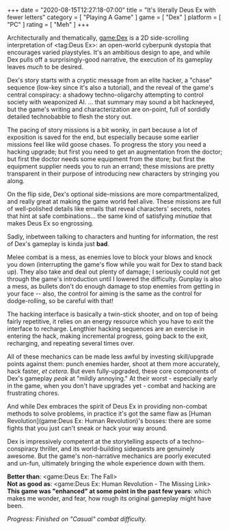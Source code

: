 +++
date = "2020-08-15T12:27:18-07:00"
title = "It's literally Deus Ex with fewer letters"
category = [ "Playing A Game" ]
game = [ "Dex" ]
platform = [ "PC" ]
rating = [ "Meh" ]
+++

Architecturally and thematically, <game:Dex> is a 2D side-scrolling interpretation of <tag:Deus Ex>: an open-world cyberpunk dystopia that encourages varied playstyles.  It's an ambitious design to ape, and while Dex pulls off a surprisingly-good narrative, the execution of its gameplay leaves <i>much</i> to be desired.

Dex's story starts with a cryptic message from an elite hacker, a "chase" sequence (low-key since it's also a tutorial), and the reveal of the game's central conspiracy: a shadowy techno-oligarchy attempting to control society with weaponized AI.  ... that summary may sound a bit hackneyed, but the game's writing and characterization are on-point, full of sordidly detailed technobabble to flesh the story out.

The pacing of story missions is a bit wonky, in part because a lot of exposition is saved for the end, but especially because some earlier missions feel like wild goose chases.  To progress the story you need a hacking upgrade; but first you need to get an augmentation from the doctor; but first the doctor needs some equipment from the store; but first the equipment supplier needs you to run an errand; these missions are pretty transparent in their purpose of introducing new characters by stringing you along.

On the flip side, Dex's optional side-missions are more compartmentalized, and really great at making the game world feel alive.  These missions are full of well-polished details like emails that reveal characters' secrets, notes that hint at safe combinations... the same kind of satisfying <i>minutiae</i> that makes Deus Ex so engrossing.

Sadly, inbetween talking to characters and hunting for information, the rest of Dex's gameplay is kinda just <b>bad</b>.

Melee combat is a mess, as enemies love to block your blows and knock you down (interrupting the game's flow while you wait for Dex to stand back up).  They also take and deal out plenty of damage; I seriously could not get through the game's introduction until I lowered the difficulty.  Gunplay is also a mess, as bullets don't do enough damage to stop enemies from getting in your face -- also, the control for aiming is the same as the control for dodge-rolling, so be careful with that!

The hacking interface is basically a twin-stick shooter, and on top of being fairly repetitive, it relies on an energy resource which you have to exit the interface to recharge.  Lengthier hacking sequences are an exercise in entering the hack, making incremental progress, going back to the exit, recharging, and repeating several times over.

All of these mechanics can be made less awful by investing skill/upgrade points against them: punch enemies harder, shoot at them more accurately, hack faster, <i>et cetera</i>.  But even fully-upgraded, these core components of Dex's gameplay <i>peak</i> at "mildly annoying."  At their worst - especially early in the game, when you don't have upgrades yet - combat and hacking are frustrating chores.

And while Dex embraces the spirit of Deus Ex in providing non-combat methods to solve problems, in practice it's got the same flaw as [Human Revolution](game:Deus Ex: Human Revolution)'s bosses: there are some fights that you just can't sneak or hack your way around.

Dex is impressively competent at the storytelling aspects of a techno-conspiracy thriller, and its world-building sidequests are genuinely awesome.  But the game's non-narrative mechanics are poorly executed and un-fun, ultimately bringing the whole experience down with them.

<b>Better than</b>: <game:Deus Ex: The Fall>  
<b>Not as good as</b>: <game:Deus Ex: Human Revolution - The Missing Link>  
<b>This game was "enhanced" at some point in the past few years</b>: which makes me wonder, and fear, how rough its original gameplay might have been.

<i>Progress: Finished on "Casual" combat difficulty.</i>
